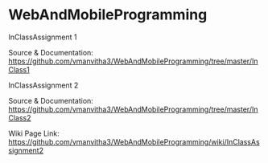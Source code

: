 # WebAndMobileProgramming

InClassAssignment 1

Source & Documentation: https://github.com/vmanvitha3/WebAndMobileProgramming/tree/master/InClass1

InClassAssignment 2 

Source & Documentation: https://github.com/vmanvitha3/WebAndMobileProgramming/tree/master/InClass2

Wiki Page Link: https://github.com/vmanvitha3/WebAndMobileProgramming/wiki/InClassAssignment2
